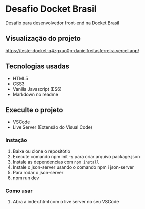 # Desafio Docket Brasil
Desafio para desenvolvedor front-end na Docket Brasil

## Visualização do projeto
https://teste-docket-q4zgxuo0p-danielfreitasferreira.vercel.app/

## Tecnologias usadas
* HTML5
* CSS3
* Vanilla Javascript (ES6)
* Markdown no readme

## Execulte o projeto
* VSCode
* Live Server (Extensão do Visual Code)

### Instação
1. Baixe ou clone o repositótio
2. Execute comando npm init -y para criar arquivo package.json
3. Instale as dependencias com ```npm install``` 
4. Instale o json-server usando o comando npm i json-server 
5. Para rodar o json-server 
6. npm run dev

### Como usar
1. Abra a index.html com o live server no seu VSCode
